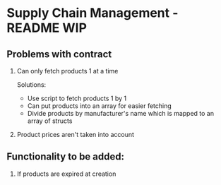 # Supply Chain Management - README WIP

## Problems with contract

1. Can only fetch products 1 at a time

   Solutions:

   - Use script to fetch products 1 by 1
   - Can put products into an array for easier fetching
   - Divide products by manufacturer's name which is mapped to an array of structs

2. Product prices aren't taken into account

## Functionality to be added:

1. If products are expired at creation
